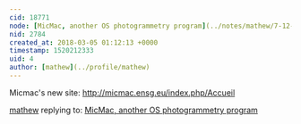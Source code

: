 ```yaml
---
cid: 18771
node: [MicMac, another OS photogrammetry program](../notes/mathew/7-12-2012/micmac-another-os-photogrammetry-program)
nid: 2784
created_at: 2018-03-05 01:12:13 +0000
timestamp: 1520212333
uid: 4
author: [mathew](../profile/mathew)
---
```


Micmac's new site:
http://micmac.ensg.eu/index.php/Accueil

[mathew](../profile/mathew) replying to: [MicMac, another OS photogrammetry program](../notes/mathew/7-12-2012/micmac-another-os-photogrammetry-program)

